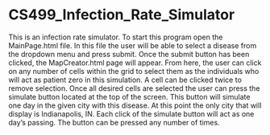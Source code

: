 # CS499_Infection_Rate_Simulator
This is an infection rate simulator. To start this program open the MainPage.html file. In this file the user will be able to select a disease from the dropdown menu and press submit. Once the submit button has been clicked, the MapCreator.html page will appear. From here, the user can click on any number of cells within the grid to select them as the individuals who will act as patient zero in this simulation. A cell can be clicked twice to remove selection. Once all desired cells are selected the user can press the simulate button located at the top of the screen. This button will simulate one day in the given city with this disease. At this point the only city that will display is Indianapolis, IN. Each click of the simulate button will act as one day’s passing. The button can be pressed any number of times.
